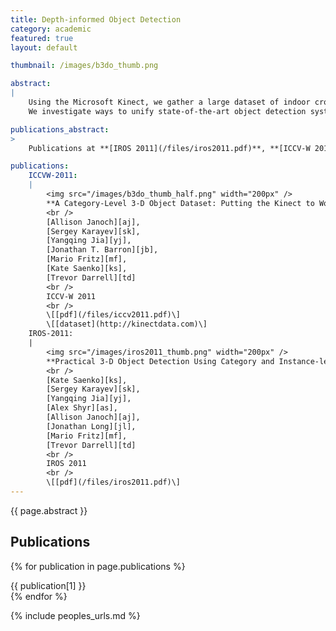 ```yaml
---
title: Depth-informed Object Detection
category: academic
featured: true
layout: default

thumbnail: /images/b3do_thumb.png

abstract:
|
    Using the Microsoft Kinect, we gather a large dataset of indoor crowded scenes.
    We investigate ways to unify state-of-the-art object detection systems and improve them with depth information.

publications_abstract:
>
    Publications at **[IROS 2011](/files/iros2011.pdf)**, **[ICCV-W 2011](/files/iccvw2011.pdf)**.

publications:
    ICCVW-2011:
    |
        <img src="/images/b3do_thumb_half.png" width="200px" />
        **A Category-Level 3-D Object Dataset: Putting the Kinect to Work**
        <br />
        [Allison Janoch][aj],
        [Sergey Karayev][sk],
        [Yangqing Jia][yj],
        [Jonathan T. Barron][jb],
        [Mario Fritz][mf],
        [Kate Saenko][ks],
        [Trevor Darrell][td]
        <br />
        ICCV-W 2011
        <br />
        \[[pdf](/files/iccv2011.pdf)\]
        \[[dataset](http://kinectdata.com)\]
    IROS-2011:
    |
        <img src="/images/iros2011_thumb.png" width="200px" />
        **Practical 3-D Object Detection Using Category and Instance-level Appearance Models**
        <br />
        [Kate Saenko][ks],
        [Sergey Karayev][sk],
        [Yangqing Jia][yj],
        [Alex Shyr][as],
        [Allison Janoch][aj],
        [Jonathan Long][jl],
        [Mario Fritz][mf],
        [Trevor Darrell][td]
        <br />
        IROS 2011
        <br />
        \[[pdf](/files/iros2011.pdf)\]
---
```


{{ page.abstract }}

## Publications

{% for publication in page.publications %}
<div class="publication" markdown="1">
{{ publication[1] }}
</div>
{% endfor %}

{% include peoples_urls.md %}

